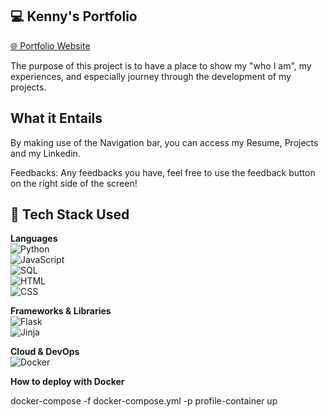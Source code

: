 ## 💻 Kenny's Portfolio

[🌐 Portfolio Website](https://your-portfolio-link.com)

The purpose of this project is to have a place to show my "who I am", my experiences, and especially journey through the development of my projects.

## What it Entails

By making use of the Navigation bar, you can access my Resume, Projects and my Linkedin.

Feedbacks: Any feedbacks you have, feel free to use the feedback button on the right side of the screen!

## 🔧 Tech Stack Used

**Languages**  
![Python](https://img.shields.io/badge/Python-3776AB?style=for-the-badge&logo=python&logoColor=white)  
![JavaScript](https://img.shields.io/badge/JavaScript-F7DF1E?style=for-the-badge&logo=javascript&logoColor=black)  
![SQL](https://img.shields.io/badge/SQL-4479A1?style=for-the-badge&logo=postgresql&logoColor=white)  
![HTML](https://img.shields.io/badge/HTML5-E34F26?style=for-the-badge&logo=html5&logoColor=white)  
![CSS](https://img.shields.io/badge/CSS3-1572B6?style=for-the-badge&logo=css3&logoColor=white)

**Frameworks & Libraries**  
![Flask](https://img.shields.io/badge/Flask-000000?style=for-the-badge&logo=flask&logoColor=white)  
![Jinja](https://img.shields.io/badge/Jinja-B41717?style=for-the-badge&logo=jinja&logoColor=white)

**Cloud & DevOps**  
![Docker](https://img.shields.io/badge/Docker-2496ED?style=for-the-badge&logo=docker&logoColor=white)

**How to deploy with Docker**

docker-compose -f docker-compose.yml -p profile-container up
